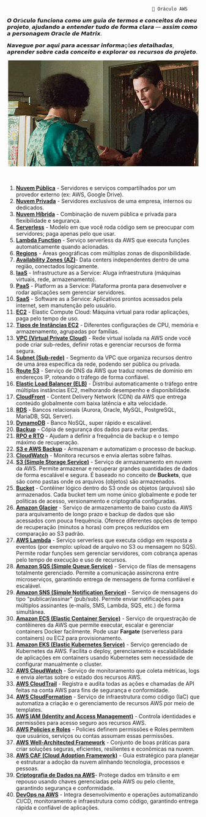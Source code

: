                                                          📘 Oráculo AWS

𝙊 𝙊𝙧á𝙘𝙪𝙡𝙤 𝙛𝙪𝙣𝙘𝙞𝙤𝙣𝙖 𝙘𝙤𝙢𝙤 𝙪𝙢 𝙜𝙪𝙞𝙖 𝙙𝙚 𝙩𝙚𝙧𝙢𝙤𝙨 𝙚 𝙘𝙤𝙣𝙘𝙚𝙞𝙩𝙤𝙨 𝙙𝙤 𝙢𝙚𝙪 𝙥𝙧𝙤𝙟𝙚𝙩𝙤, 𝙖𝙟𝙪𝙙𝙖𝙣𝙙𝙤 𝙖 𝙚𝙣𝙩𝙚𝙣𝙙𝙚𝙧 𝙩𝙪𝙙𝙤 𝙙𝙚 𝙛𝙤𝙧𝙢𝙖 𝙘𝙡𝙖𝙧𝙖 — 𝙖𝙨𝙨𝙞𝙢 𝙘𝙤𝙢𝙤 𝙖 𝙥𝙚𝙧𝙨𝙤𝙣𝙖𝙜𝙚𝙢 𝙊𝙧𝙖𝙘𝙡𝙚 𝙙𝙚 𝙈𝙖𝙩𝙧𝙞𝙭.    

𝙉𝙖𝙫𝙚𝙜𝙪𝙚 𝙥𝙤𝙧 𝙖𝙦𝙪𝙞 𝙥𝙖𝙧𝙖 𝙖𝙘𝙚𝙨𝙨𝙖𝙧 𝙞𝙣𝙛𝙤𝙧𝙢𝙖çõ𝙚𝙨 𝙙𝙚𝙩𝙖𝙡𝙝𝙖𝙙𝙖𝙨, 𝙖𝙥𝙧𝙚𝙣𝙙𝙚𝙧 𝙨𝙤𝙗𝙧𝙚 𝙘𝙖𝙙𝙖 𝙘𝙤𝙣𝙘𝙚𝙞𝙩𝙤 𝙚 𝙚𝙭𝙥𝙡𝙤𝙧𝙖𝙧 𝙤𝙨 𝙧𝙚𝙘𝙪𝙧𝙨𝙤𝙨 𝙙𝙤 𝙥𝙧𝙤𝙟𝙚𝙩𝙤.

 
<p align="center">
  <img src="../assets/tenor.gif" alt="Oracle - Hmm... interessante" />
</p>

<br>

1. [**Nuvem Pública**](../modules/Recursos-AWS/TiposDeNuvem.md) - Servidores e serviços compartilhados por um provedor externo (ex: AWS, Google Drive).  
2. [**Nuvem Privada**](../modules/Recursos-AWS/TiposDeNuvem.md) - Servidores exclusivos de uma empresa, internos ou dedicados.  
3. [**Nuvem Híbrida**](../modules/Recursos-AWS/TiposDeNuvem.md) - Combinação de nuvem pública e privada para flexibilidade e segurança.  
4. [**Serverless**](../modules/Recursos-AWS/Serverless.md) - Modelo em que você roda código sem se preocupar com servidores; paga apenas pelo que usar.  
5. [**Lambda Function**](../modules/Recursos-AWS/Lambda.md) - Serviço serverless da AWS que executa funções automaticamente quando acionadas.  
6. [**Regions**](../modules/Recursos-AWS/RegionEAvabZones.md) - Áreas geográficas com múltiplas zonas de disponibilidade.  
7. [**Availability Zones (AZ)**](../modules/Recursos-AWS/RegionEAvabZones.md)- Data centers independentes dentro de uma região, conectados logicamente.  
8. [**IaaS**](../modules/Recursos-AWS/Iaas-Paas-Saas.md) - Infrastructure as a Service: Aluga infraestrutura (máquinas virtuais, rede, armazenamento).  
9. [**PaaS**](../modules/Recursos-AWS/Iaas-Paas-Saas.md) - Platform as a Service: Plataforma pronta para desenvolver e rodar aplicações sem gerenciar servidores.  
10. [**SaaS**](../modules/Recursos-AWS/Iaas-Paas-Saas.md) - Software as a Service: Aplicativos prontos acessados pela internet, sem manutenção pelo usuário.  
11. [**EC2**](../modules/Recursos-AWS/EC2.md) - Elastic Compute Cloud: Máquina virtual para rodar aplicações, paga pelo tempo de uso.  
12. [**Tipos de Instâncias EC2**](../modules/Recursos-AWS/EC2.md) - Diferentes configurações de CPU, memória e armazenamento, agrupadas por famílias.  
13. [**VPC (Virtual Private Cloud)**](../modules/Redes-AWS.md/VPC.md) - Rede virtual isolada na AWS onde você pode criar sub-redes, definir rotas e gerenciar recursos de forma segura.  
14. [**Subnet (Sub-rede)**](../modules/Redes-AWS.md/Subnet.md) - Segmento da VPC que organiza recursos dentro de uma área específica da rede, podendo ser pública ou privada.  
15. [**Route 53**](../modules/Redes-AWS.md/Route53.md) - Serviço de DNS da AWS que traduz nomes de domínio em endereços IP, roteando o tráfego de forma confiável.  
16. [**Elastic Load Balancer (ELB)**](../modules/Redes-AWS.md/ELB.md) - Distribui automaticamente o tráfego entre múltiplas instâncias EC2, melhorando desempenho e disponibilidade.  
17. [**CloudFront**](../modules/Redes-AWS.md/CloudFront.md) - Content Delivery Network (CDN) da AWS que entrega conteúdo globalmente com baixa latência e alta velocidade.  
18. [**RDS**](../modules/Banco-de-Dados-AWS/Exemplo-Diagrama.md) - Bancos relacionais (Aurora, Oracle, MySQL, PostgreSQL, MariaDB, SQL Server).  
19. [**DynamoDB**](../modules/Banco-de-Dados-AWS/Exemplo-Diagrama.md) - Banco NoSQL, super rápido e escalável.  
20. [**Backup**](../modules/Banco-de-Dados-AWS/ResumoBD.md) - Cópia de segurança dos dados para evitar perdas.  
21. [**RPO e RTO**](../modules/Banco-de-Dados-AWS/Exemplo-Diagrama.md) - Ajudam a definir a frequência de backup e o tempo máximo de recuperação.  
22. [**S3 e AWS Backup**](../modules/Banco-de-Dados-AWS/Exemplo-Diagrama.md) - Armazenam e automatizam o processo de backup.  
23. [**CloudWatch**](../modules/Banco-de-Dados-AWS/Exemplo-Diagrama.md) - Monitora recursos e envia alertas sobre falhas.
24. [**S3 (Simple Storage Service)**](../modules/Armazenamento-CDN/s3.md) - Serviço de armazenamento em nuvem da AWS. Permite armazenar e recuperar grandes quantidades de dados de forma escalável e segura. É baseado no conceito de **Buckets**, que são como pastas onde os arquivos (objetos) são armazenados.
25. [**Bucket**](../modules/Armazenamento-CDN/bucket.md) - Contêiner lógico dentro do S3 onde os objetos (arquivos) são armazenados. Cada bucket tem um nome único globalmente e pode ter políticas de acesso, versionamento e criptografia configuradas.
26. [**Amazon Glacier**](../modules/Armazenamento-CDN/amazonGlacier.md) - Serviço de armazenamento de baixo custo da AWS para arquivamento de longo prazo e backup de dados que são acessados com pouca frequência. Oferece diferentes opções de tempo de recuperação (minutos a horas) com preços reduzidos em comparação ao S3 padrão.
27. [**AWS Lambda**](../modules/Srvc-inter-e-Avan/awsLambda.md) - Serviço serverless que executa código em resposta a eventos (por exemplo: upload de arquivo no S3 ou mensagem no SQS). Permite rodar funções sem gerenciar servidores, com cobrança apenas pelo tempo de execução e uso de recursos.
28. [**Amazon SQS (Simple Queue Service)**](../modules/Srvc-inter-e-Avan/amazonSQS.md) - Serviço de filas de mensagens totalmente gerenciado. Permite a comunicação assíncrona entre microserviços, garantindo entrega de mensagens de forma confiável e escalável.
29. [**Amazon SNS (Simple Notification Service)**](../modules/Srvc-inter-e-Avan/amazonSNS.md) - Serviço de mensagens do tipo "publicar/assinar" (pub/sub). Permite enviar notificações para múltiplos assinantes (e-mails, SMS, Lambda, SQS, etc.) de forma simultânea.
30. [**Amazon ECS (Elastic Container Service)**](../modules/Srvc-inter-e-Avan/amazonECS.md) - Serviço de orquestração de contêineres da AWS que permite executar, escalar e gerenciar containers Docker facilmente. Pode usar **Fargate** (serverless para containers) ou EC2 para provisionamento.
31. [**Amazon EKS (Elastic Kubernetes Service)**](../modules/Srvc-inter-e-Avan/amazonEKS.md) - Serviço gerenciado de Kubernetes da AWS. Facilita o deploy, gerenciamento e escalabilidade de aplicações em containers usando Kubernetes sem necessidade de configurar manualmente o cluster.
32. [**AWS CloudWatch**](../modules/Gerenciamento-e-governanca-AWS/awsCloudWatch.md) - Serviço de monitoramento que coleta métricas, logs e envia alertas sobre o estado dos recursos AWS.
33. [**AWS CloudTrail**](../modules/Gerenciamento-e-governanca-AWS/awsCloudTrail.md) - Registra e audita todas as ações e chamadas de API feitas na conta AWS para fins de segurança e conformidade.
34. [**AWS CloudFormation**](../modules/Gerenciamento-e-governanca-AWS/awsCloudFormation.md) - Serviço de infraestrutura como código (IaC) que automatiza a criação e o gerenciamento de recursos AWS por meio de templates.
35. [**AWS IAM (Identity and Access Management)**](../modules/Gerenciamento-e-governanca-AWS/awsIAM.md) - Controla identidades e permissões para acesso seguro aos recursos AWS.
36. [**AWS Policies e Roles**](../modules/Gerenciamento-e-governanca-AWS/awsPolicesRoles.md) - Policies definem permissões e Roles permitem que usuários, serviços ou contas assumam essas permissões.
37. [**AWS Well-Architected Framework**](../modules/Gerenciamento-e-governanca-AWS/awsWellArchitected.md) - Conjunto de boas práticas para criar soluções seguras, eficientes, resilientes e econômicas na nuvem.
38. [**AWS CAF (Cloud Adoption Framework)**](../modules/Gerenciamento-e-governanca-AWS/awsCAF.md) - Guia estratégico para planejar e estruturar a adoção da nuvem alinhando tecnologia, processos e pessoas.
39. [**Criptografia de Dados na AWS**](../modules/Seguranca-na-AWS/criptografiaDeDados.md)- Protege dados em trânsito e em repouso usando chaves gerenciadas pela AWS ou pelo cliente, garantindo segurança e conformidade.
40. [**DevOps na AWS**](../modules/DevOps/devopsNaAWS.md) - Integra desenvolvimento e operações automatizando CI/CD, monitoramento e infraestrutura como código, garantindo entrega rápida e confiável de aplicações.
